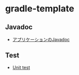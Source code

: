 # gradle-template
## Javadoc
- [アプリケーションのJavadoc](https://kawakamirenya.github.io/gradle-template/docs/javadoc/gradle/template/package-summary.html)

## Test
- [Unit test](https://kawakamirenya.github.io/gradle-template/docs/test-reports/index.html)
